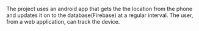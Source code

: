 The project uses an android app that gets the the location from the phone and updates it on to the database(Firebase) at a regular interval. The user, from a web application, can track the device. 
